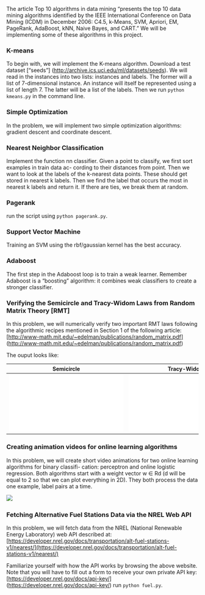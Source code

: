 The article Top 10 algorithms in data mining “presents the top 10 data mining algorithms identified by the IEEE International Conference on Data Mining (ICDM) in December 2006: C4.5, k-Means, SVM, Apriori, EM, PageRank, AdaBoost, kNN, Naive Bayes, and CART.” We will be implementing some of these algorithms in this project.

### K-means
To begin with, we will implement the K-means algorithm. Download a test dataset [“seeds”] (http://archive.ics.uci.edu/ml/datasets/seeds).
We will read in the instances into two lists: instances and labels. The former will a list of 7-dimensional instance. An instance will itself be represented using a list of length 7. The latter will be a list of the labels. Then we run 
`python kmeans.py` in the command line.

### Simple Optimization

In the problem, we will implement two simple optimization algorithms: gradient descent and coordinate descent. 

### Nearest Neighbor Classification

Implement the function nn classifier. Given a point to classify, we first sort examples in train data ac- cording to their distances from point. Then we want to look at the labels of the k-nearest data points. These should get stored in nearest k labels. Then we find the label that occurs the most in nearest k labels and return it. If there are ties, we break them at random.

### Pagerank

run the script using `python pagerank.py`. 

### Support Vector Machine 
Training an SVM using the rbf/gaussian kernel has the best accuracy.

### Adaboost

The first step in the Adaboost loop is to train a weak learner. Remember Adaboost is a “boosting” algorithm: it combines weak classifiers to create a stronger classifier.

### Verifying the Semicircle and Tracy-Widom Laws from Random Matrix Theory [RMT]

In this problem, we will numerically verify two important RMT laws following the algorithmic recipes mentioned in Section 1 of the following article: [http://www-math.mit.edu/~edelman/publications/random_matrix.pdf] (http://www-math.mit.edu/~edelman/publications/random_matrix.pdf)

The ouput looks like:

Semicircle | Tracy-Widom
:-------------------------:|:-------------------------:
![](res/Semicircle.pdf) | ![](res/Tracy-Widom.pdf) 

### Creating animation videos for online learning algorithms

In this problem, we will create short video animations for two online learning algorithms for binary classifi- cation: perceptron and online logistic regression. Both algorithms start with a weight vector w ∈ Rd (d will be equal to 2 so that we can plot everything in 2D). They both process the data one example, label pairs at a time.

![](res/Perceptron_anim.gif) 

### Fetching Alternative Fuel Stations Data via the NREL Web API


In this problem, we will fetch data from the NREL (National Renewable Energy Laboratory) web API described at: [https://developer.nrel.gov/docs/transportation/alt-fuel-stations-v1/nearest/](https://developer.nrel.gov/docs/transportation/alt-fuel-stations-v1/nearest/)

Familiarize yourself with how the API works by browsing the above website. Note that you will have to fill out a form to receive your own private API key: [https://developer.nrel.gov/docs/api-key/] (https://developer.nrel.gov/docs/api-key/)
run `python fuel.py`.



